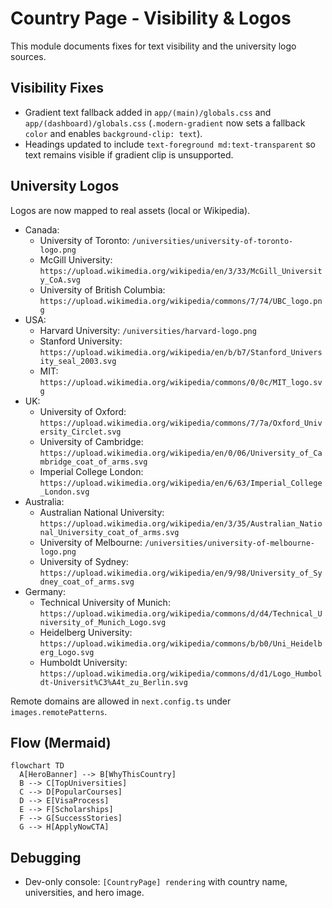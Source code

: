 # Country Page - Visibility & Logos

This module documents fixes for text visibility and the university logo sources.

## Visibility Fixes
- Gradient text fallback added in `app/(main)/globals.css` and `app/(dashboard)/globals.css` (`.modern-gradient` now sets a fallback `color` and enables `background-clip: text`).
- Headings updated to include `text-foreground md:text-transparent` so text remains visible if gradient clip is unsupported.

## University Logos
Logos are now mapped to real assets (local or Wikipedia).

- Canada:
  - University of Toronto: `/universities/university-of-toronto-logo.png`
  - McGill University: `https://upload.wikimedia.org/wikipedia/en/3/33/McGill_University_CoA.svg`
  - University of British Columbia: `https://upload.wikimedia.org/wikipedia/commons/7/74/UBC_logo.png`
- USA:
  - Harvard University: `/universities/harvard-logo.png`
  - Stanford University: `https://upload.wikimedia.org/wikipedia/en/b/b7/Stanford_University_seal_2003.svg`
  - MIT: `https://upload.wikimedia.org/wikipedia/commons/0/0c/MIT_logo.svg`
- UK:
  - University of Oxford: `https://upload.wikimedia.org/wikipedia/commons/7/7a/Oxford_University_Circlet.svg`
  - University of Cambridge: `https://upload.wikimedia.org/wikipedia/en/0/06/University_of_Cambridge_coat_of_arms.svg`
  - Imperial College London: `https://upload.wikimedia.org/wikipedia/en/6/63/Imperial_College_London.svg`
- Australia:
  - Australian National University: `https://upload.wikimedia.org/wikipedia/en/3/35/Australian_National_University_coat_of_arms.svg`
  - University of Melbourne: `/universities/university-of-melbourne-logo.png`
  - University of Sydney: `https://upload.wikimedia.org/wikipedia/en/9/98/University_of_Sydney_coat_of_arms.svg`
- Germany:
  - Technical University of Munich: `https://upload.wikimedia.org/wikipedia/commons/d/d4/Technical_University_of_Munich_Logo.svg`
  - Heidelberg University: `https://upload.wikimedia.org/wikipedia/commons/b/b0/Uni_Heidelberg_Logo.svg`
  - Humboldt University: `https://upload.wikimedia.org/wikipedia/commons/d/d1/Logo_Humboldt-Universit%C3%A4t_zu_Berlin.svg`

Remote domains are allowed in `next.config.ts` under `images.remotePatterns`.

## Flow (Mermaid)
```mermaid
flowchart TD
  A[HeroBanner] --> B[WhyThisCountry]
  B --> C[TopUniversities]
  C --> D[PopularCourses]
  D --> E[VisaProcess]
  E --> F[Scholarships]
  F --> G[SuccessStories]
  G --> H[ApplyNowCTA]
```

## Debugging
- Dev-only console: `[CountryPage] rendering` with country name, universities, and hero image.




